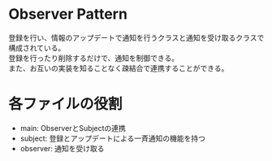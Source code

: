 # Observer Pattern

登録を行い、情報のアップデートで通知を行うクラスと通知を受け取るクラスで構成されている。  
登録を行ったり削除するだけで、通知を制御できる。  
また、お互いの実装を知ることなく疎結合で連携することができる。

# 各ファイルの役割
- main: ObserverとSubjectの連携
- subject: 登録とアップデートによる一斉通知の機能を持つ
- observer: 通知を受け取る
